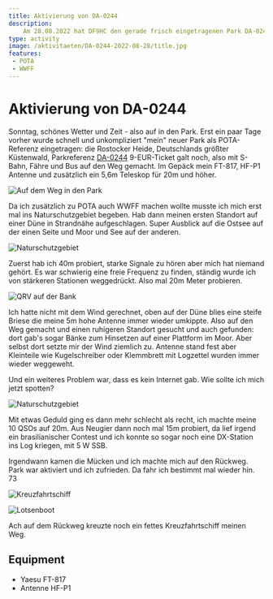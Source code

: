 ```yaml
---
title: Aktivierung von DA-0244
description: 
    Am 28.08.2022 hat DF9HC den gerade frisch eingetragenen Park DA-0244 Rostocker Heide aktiviert.
type: activity
image: /aktivitaeten/DA-0244-2022-08-28/title.jpg
features:
 - POTA
 - WWFF
---
```

# Aktivierung von DA-0244

Sonntag, schönes Wetter und Zeit - also auf in den Park. Erst ein paar Tage vorher wurde schnell und unkompliziert "mein" neuer Park als POTA-Referenz eingetragen: die Rostocker Heide, Deutschlands größter Küstenwald, Parkreferenz [DA-0244](https://pota.app/#/park/DA-0244)  9-EUR-Ticket galt noch, also mit S-Bahn, Fähre und Bus auf den Weg gemacht. Im Gepäck mein FT-817, HF-P1 Antenne und zusätzlich ein 5,6m Teleskop für 20m und höher.

![Auf dem Weg in den Park](/aktivitaeten/DA-0244-2022-08-28/IMG_20220828_133115.jpg)

Da ich zusätzlich zu POTA auch WWFF machen wollte musste ich mich erst mal ins Naturschutzgebiet begeben. Hab dann meinen ersten Standort auf einer Düne in Strandnähe aufgeschlagen. Super Ausblick auf die Ostsee auf der einen Seite und Moor und See auf der anderen.

![Naturschutzgebiet](/aktivitaeten/DA-0244-2022-08-28/IMG_20220828_133817.jpg)

Zuerst hab ich 40m probiert, starke Signale zu hören aber mich hat niemand gehört. Es war schwierig eine freie Frequenz zu finden, ständig wurde ich von stärkeren Stationen weggedrückt. Also mal 20m Meter probieren. 

![QRV auf der Bank](/aktivitaeten/DA-0244-2022-08-28/IMG_20220828_155111.jpg)

Ich hatte nicht mit dem Wind gerechnet, oben auf der Düne blies eine steife Briese die meine 5m hohe Antenne immer wieder umkippte. Also auf den Weg gemacht und einen ruhigeren Standort gesucht und auch gefunden: dort gab's sogar Bänke zum Hinsetzen auf einer Plattform im Moor. Aber selbst dort setzte mir der Wind ziemlich zu. Antenne stand fest aber Kleinteile wie Kugelschreiber oder Klemmbrett mit Logzettel wurden immer wieder weggeweht.

Und ein weiteres Problem war, dass es kein Internet gab. Wie sollte ich mich jetzt spotten?

![Naturschutzgebiet](/aktivitaeten/DA-0244-2022-08-28/IMG_20220828_133705.jpg)

Mit etwas Geduld ging es dann mehr schlecht als recht, ich machte meine 10 QSOs auf 20m. Aus Neugier dann noch mal 15m probiert, da lief irgend ein brasilianischer Contest und ich konnte so sogar noch eine DX-Station ins Log kriegen, mit 5 W SSB.

Irgendwann kamen die Mücken und ich machte mich auf den Rückweg. Park war aktiviert und ich zufrieden. Da fahr ich bestimmt mal wieder hin. 73

![Kreuzfahrtschiff](/aktivitaeten/DA-0244-2022-08-28/IMG_20220828_164955.jpg)

![Lotsenboot](/aktivitaeten/DA-0244-2022-08-28/IMG_20220828_165153.jpg)

Ach auf dem Rückweg kreuzte noch ein fettes Kreuzfahrtschiff meinen Weg.


## Equipment
- Yaesu FT-817
- Antenne HF-P1


